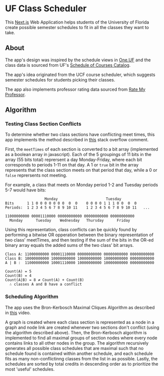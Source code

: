 # UF Class Scheduler

This [Next.js](https://nextjs.org/) Web Application helps students of the University of Florida create possible semester schedules to fit in all the classes they want to take.

## About

The app's design was inspired by the schedule views in [One.UF](https://one.uf.edu/) and the class data is sourced from UF's [Schedule of Courses Catalog](https://one.uf.edu/soc/).

The app's idea originated from the UCF course scheduler, which suggests semester schedules for students picking their classes.

The app also implements professor rating data sourced from [Rate My Professor](https://www.ratemyprofessors.com/school/1100).

## Algorithm

### Testing Class Section Conflicts

To determine whether two class sections have conflicting meet times, this app implements the method described in [this](https://stackoverflow.com/questions/13257826/efficient-scheduling-of-university-courses#comment18068165_13257826) stack overflow comment.

First, the `meetTimes` of each section is converted to a bit array (implemented as a boolean array in javascript). Each of the 5 groupings of 11 bits in the array (55 bits total) reprersent a day Monday-Friday, where each bit corresponds to periods 1-11 on that day. A 1 or `true` bit in the array represents that the class section meets on that period that day, while a 0 or `false` reprersents not meeting.

For example, a class that meets on Monday period 1-2 and Tuesday periods 5-7 would have bits:

```
                  Monday                      Tuesday
Bits      1 1 0 0 0 0 0 0 0  0  0    0 0 0 0 1 1 1 0 0  0  0
Periods:  1 2 3 4 5 6 7 8 9 10 11    1 2 3 4 5 6 7 8 9 10 11   ...

```

```
11000000000 00001110000 00000000000 00000000000 00000000000
  Monday      Tuesday    Wednesday   Thursday      Friday
```

Using this representation, class conflicts can be quickly found by performing a bitwise OR opperation between the binary representation of two class' meetTimes, and then testing if the sum of the bits in the OR-ed binary array equals the added sums of the two class' bit arrays.

```
Class A: 11000000000 00001110000 00000000000 00000000000 00000000000
Class B: 10000000000 10000000000 10000000000 10000000000 00000000000
A | B :  11000000000 10001110000 10000000000 10000000000 00000000000

Count(A) = 5
Count(B) = 4
Count(A|B) = 8 ≠ Count(A) + Count(B)
  ∴ classes A and B have a conflict
```

### Scheduling Algorithm

The app uses the Bron-Kerbosch Maximal Cliques Algorithm as described in [this](https://www.youtube.com/watch?v=j_uQChgo72I) video.

A graph is created where each class section is represented as a node in a graph and node link are created whenever two sections don't conflict (using the algorithm described above). Then, the Bron-Kerbosch algorithm is implemented to find all maximal groups of section nodes where every node contains links to all other nodes in the group. The algorithm recursively generates all possible class schedules that are maximal such that no schedule found is contained within another schedule, and each schedule fits as many non-conflictinng classes from the list in as possible. Lastly, the schedules are sorted by total credits in descending order as to prioritize the most 'useful' schedules.
